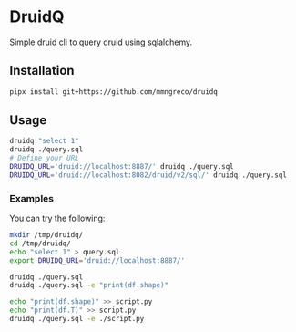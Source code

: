 # DruidQ

Simple druid cli to query druid using sqlalchemy.


## Installation

```bash
pipx install git+https://github.com/mmngreco/druidq
```


## Usage

```bash
druidq "select 1"
druidq ./query.sql
# Define your URL
DRUIDQ_URL='druid://localhost:8887/' druidq ./query.sql
DRUIDQ_URL='druid://localhost:8082/druid/v2/sql/' druidq ./query.sql
```


### Examples

You can try the following:

```bash
mkdir /tmp/druidq/
cd /tmp/druidq/
echo "select 1" > query.sql
export DRUIDQ_URL='druid://localhost:8887/'

druidq ./query.sql
druidq ./query.sql -e "print(df.shape)"

echo "print(df.shape)" >> script.py
echo "print(df.T)" >> script.py
druidq ./query.sql -e ./script.py
```
